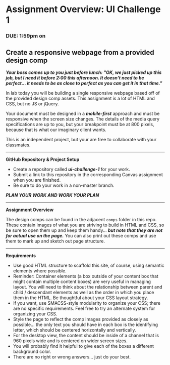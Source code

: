 # Assignment Overview: UI Challenge 1
### DUE: 1:59pm on 

## Create a responsive webpage from a provided design comp

***Your boss comes up to you just before lunch: "OK, we just picked up this job, but I need it before 2:00 this afternoon. It doesn't need to be perfect... it needs to be as close to perfect as you can get it in that time."***

In lab today you will be building a single responsive webpage based off of the provided design comp assets. This assignment is a lot of HTML and CSS, but no JS or jQuery.

Your document must be designed in a ***mobile-first*** approach and must be responsive when the screen size changes. The details of the media query specifications are up to you, but your breakpoint must be at 800 pixels, because that is what our imaginary client wants.

This is an independent project, but your are free to collaborate with your classmates.

---

**GitHub Repository & Project Setup**

- Create a repository called ***ui-challenge-1*** for your work.
- Submit a link to this repository in the corresponding Canvas assignment when you are finished.
- Be sure to do your work in a non-master branch.


***PLAN YOUR WORK AND WORK YOUR PLAN***

---

**Assignment Overview**

The design comps can be found in the adjacent `comps` folder in this repo. These contain images of what you are striving to build in HTML and CSS, so be sure to open them up and keep them handy... ***but note that they are not for actual use on the page.*** You can also print out these comps and use them to mark up and sketch out page structure.

---

**Requirements**

- Use good HTML structure to scaffold this site, of course, using semantic elements where possible.
- Reminder: Container elements (a box outside of your content box that might contain multiple content boxes) are very useful in managing layout. You will need to think about the relationship between parent and child / descendant elements as well as the order in which you place them in the HTML. Be thoughtful about your CSS layout strategy.
- If you want, use SMACSS-style modularity to organize your CSS; there are no specific requirements. Feel free to try an alternate system for organizing your CSS.
- Style the page to reflect the comp images provided as closely as possible... the only text you should have in each box is the identifying letter, which should be centered horizontally and vertically.
- For the desktop view, the content should be inside of a channel that is 960 pixels wide and is centered on wider screen sizes.
- You will probably find it helpful to give each of the boxes a different background color.
- There are no right or wrong answers... just do your best.
